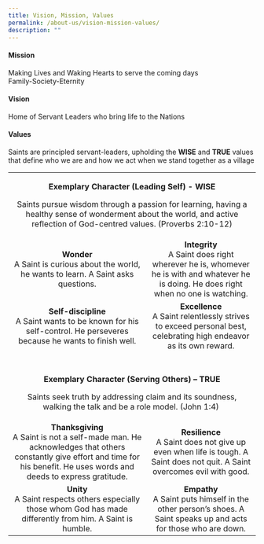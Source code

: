 ```yaml
---
title: Vision, Mission, Values
permalink: /about-us/vision-mission-values/
description: ""
---
```

<h4><strong>Mission</strong></h4>
Making Lives and Waking Hearts to serve the coming days<br />Family-Society-Eternity
<h4><strong>Vision</strong></h4>
Home of Servant Leaders who bring life to the Nations
<h4><strong>Values</strong></h4>
Saints are principled servant-leaders, upholding the&nbsp;<strong>WISE</strong>&nbsp;and&nbsp;<strong>TRUE</strong>&nbsp;values that define who we are and how we act when we stand together as a village
<br>
<table>
<tbody>
<tr>
<td colspan="2">
<p style="text-align: center;"><strong>Exemplary Character (Leading Self) - WISE</strong></p>
<p style="text-align: center;">Saints pursue wisdom through a passion for learning, having a healthy sense of wonderment about the world, and active reflection of God-centred values. (Proverbs 2:10-12)</p>
</td>
</tr>
<tr>
<td style="text-align: center;">
<div><strong>Wonder</strong></div>
<div>A Saint is curious about the world, he wants to learn. A Saint asks questions.</div>
</td>
<td style="text-align: center;">
<div><strong>Integrity</strong></div>
<div>A Saint does right wherever he is, whomever he is with and whatever he is doing. He does right when no one is watching.</div>
</td>
</tr>
<tr>
<td style="text-align: center;">
<div><strong>Self-discipline</strong></div>
<div>A Saint wants to be known for his self-control. He perseveres because he wants to finish well.</div>
</td>
<td style="text-align: center;">
<div><strong>Excellence</strong></div>
<div>A Saint relentlessly strives to exceed personal best, celebrating high endeavor as its own reward.</div>
</td>
</tr>
<tr>
<td colspan="2">&nbsp;</td>
</tr>
<tr>
<td style="text-align: center;" colspan="2" width="586">
<p><strong>Exemplary Character (Serving Others) &ndash; TRUE</strong></p>
<p>Saints seek truth by addressing claim and its soundness, walking the talk and be a role model. (John 1:4)&nbsp;</p>
</td>
</tr>
<tr>
<td style="text-align: center;">
<div><strong>Thanksgiving</strong></div>
<div>A Saint is not a self-made man. He acknowledges that others constantly give effort and time for his benefit. He uses words and deeds to express gratitude.</div>
</td>
<td style="text-align: center;">
<div><strong>Resilience</strong></div>
<div>A Saint does not give up even when life is tough. A Saint does not quit. A Saint overcomes evil with good.</div>
</td>
</tr>
<tr>
<td style="text-align: center;">
<div><strong>Unity</strong></div>
<div>A Saint respects others especially those whom God has made differently from him. A Saint is humble.</div>
</td>
<td style="text-align: center;">
<div><strong>Empathy</strong></div>
<div>A Saint puts himself in the other person&rsquo;s shoes. A Saint speaks up and acts for those who are down.</div>
</td>
</tr>
</tbody>
</table>